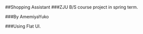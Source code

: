 ##Shopping Assistant
###ZJU B/S course project in spring term.

###By AmemiyaYuko

###Using Flat UI.
